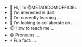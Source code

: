- 👋 Hi, I’m @METADIDOMIOFFICIEL
- 👀 I’m interested in dart
- 🌱 I’m currently learning ...
- 💞️ I’m looking to collaborate on ...
- 📫 How to reach me ...
- 😄 Pronouns: ...
- ⚡ Fun fact: ...

<!---
METADIDOMIOFFICIEL/METADIDOMIOFFICIEL is a ✨ special ✨ repository because its `README.md` (this file) appears on your GitHub profile.
You can click the Preview link to take a look at your changes.
--->
